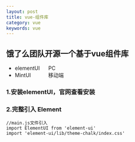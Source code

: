 ```yaml
---
layout: post
title: vue-组件库
category: vue
keywords: vue
---
```


## 饿了么团队开源一个基于vue组件库

- elementUI&nbsp;&nbsp;&nbsp;&nbsp;&nbsp;&nbsp;PC
- MintUI&nbsp;&nbsp;&nbsp;&nbsp;&nbsp;&nbsp;&nbsp;&nbsp;&nbsp;&nbsp;&nbsp;&nbsp;移动端

### 1.安装elementUI，官网查看安装

### 2.完整引入 Element

```
//main.js文件引入
import ElementUI from 'element-ui'
import 'element-ui/lib/theme-chalk/index.css'
```










